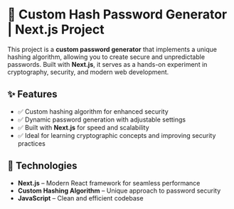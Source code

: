 # 🔐 Custom Hash Password Generator | Next.js Project  

This project is a **custom password generator** that implements a unique hashing algorithm, allowing you to create secure and unpredictable passwords. Built with **Next.js**, it serves as a hands-on experiment in cryptography, security, and modern web development.  

## ✨ Features  
- ✅ Custom hashing algorithm for enhanced security  
- ✅ Dynamic password generation with adjustable settings  
- ✅ Built with **Next.js** for speed and scalability  
- ✅ Ideal for learning cryptographic concepts and improving security practices  

## 🚀 Technologies  
- **Next.js** – Modern React framework for seamless performance  
- **Custom Hashing Algorithm** – Unique approach to password security  
- **JavaScript** – Clean and efficient codebase  